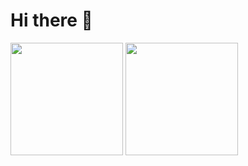# Hi there 👋
<img align="center" height="180em" src="https://github-readme-stats.vercel.app/api?username=EduHoff&show_icons=true&theme=dark"/>
<img align="center" height="180em" src="https://github-readme-stats.vercel.app/api/top-langs/?username=EduHoff&layout=compact&theme=dark"/>

<!--https://github.com/anuraghazra/github-readme-stats-->

